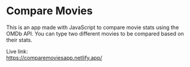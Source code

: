 # Compare Movies

This is an app made with JavaScript to compare movie stats using the OMDb API. 
You can type two different movies to be compared based on their stats.

Live link:  
https://comparemoviesapp.netlify.app/
